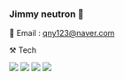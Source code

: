 ### Jimmy neutron 👋
💌 Email : qny123@naver.com

⚒ Tech

  
 <img src="https://img.shields.io/badge/javascript-FFFF00?style=for-the-badge&logo=JS&logoColor=black">
 <img src="https://img.shields.io/badge/typescript-0000CD?style=for-the-badge&logo=JS&logoColor=black">
  <img src="https://img.shields.io/badge/recoil-6495ED?style=for-the-badge&logo=JS&logoColor=black">
   <img src="https://img.shields.io/badge/react-87CEEB?style=for-the-badge&logo=JS&logoColor=black">

 

<!--
**dlwnstjrzz/dlwnstjrzz** is a ✨ _special_ ✨ repository because its `README.md` (this file) appears on your GitHub profile.

Here are some ideas to get you started:

- 🔭 I’m currently working on ...
- 🌱 I’m currently learning ...
- 👯 I’m looking to collaborate on ...
- 🤔 I’m looking for help with ...
- 💬 Ask me about ...
- 📫 How to reach me: ...
- 😄 Pronouns: ...
- ⚡ Fun fact: ...
-->
